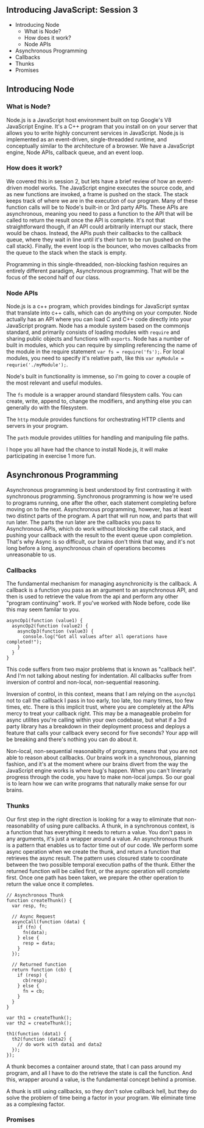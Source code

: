 ## Introducing JavaScript: Session 3

- Introducing Node
  - What is Node?
  - How does it work?
  - Node APIs
- Asynchronous Programming
 - Callbacks
 - Thunks
 - Promises
 
## Introducing Node

### What is Node?

Node.js is a JavaScript host environment built on top Google's V8 JavaScript Engine. It's a C++ program that you install on on your server that allows you to write highly concurrent services in JavaScript. Node.js is implemented as an event-driven, single-threadded runtime, and conceptually similar to the architecture of a browser. We have a JavaScript engine, Node APIs, callback queue, and an event loop.

### How does it work?

We covered this in session 2, but lets have a brief review of how an event-driven model works. The JavaScript engine executes the source code, and as new functions are invoked, a frame is pushed on the stack. The stack keeps track of where we are in the execution of our program. Many of these function calls will be to Node's built-in or 3rd party APIs. These APIs are asynchronous, meaning you need to pass a function to the API that will be called to return the result once the API is complete. It's not that straightforward though, if an API could arbitrarily interrupt our stack, there would be chaos. Instead, the APIs push their callbacks to the callback queue, where they wait in line until it's their turn to be run (pushed on the call stack). Finally, the event loop is the bouncer, who moves callbacks from the queue to the stack when the stack is empty.

Programming in this single-threadded, non-blocking fashion requires an entirely different paradigm, Asynchronous programming. That will be the focus of the second half of our class.

### Node APIs

Node.js is a c++ program, which provides bindings for JavaScript syntax that translate into c++ calls, which can do anything on your computer. Node actually has an API where you can load C and C++ code directly into your JavaScript program. Node has a module system based on the commonjs standard, and primarily consists of loading modules with `require` and sharing public objects and functions with `exports`. Node has a number of built in modules, which you can require by simpling referencing the name of the module in the require statement `var fs = require('fs');`. For local modules, you need to specify it's relative path, like this `var myModule = requrie('./myModule');`.

Node's built in functionality is immense, so i'm going to cover a couple of the most relevant and useful modules.

The `fs` module is a wrapper around standard filesystem calls. You can create, write, append to, change the modifiers, and anything else you can generally do with the filesystem.

The `http` module provides functions for orchestrating HTTP clients and servers in your program.

The `path` module provides utilities for handling and manipuling file paths.


I hope you all have had the chance to install Node.js, it will make participating in exercise 1 more fun. 

## Asynchronous Programming

Asynchronous programming is best understood by first contrasting it with synchronous programming. Synchronous programming is how we're used to programs running, one after the other, each statement completing before moving on to the next. Asynchronous programming, however, has at least two distinct parts of the program. A part that will run now, and parts that will run later. The parts the run later are the callbacks you pass to Asynchronous APIs, which do work without blocking the call stack, and pushing your callback with the result to the event queue upon completion. That's why Async is so difficult, our brains don't think that way, and it's not long before a long, asynchronous chain of operations becomes unreasonable to us.

### Callbacks

The fundamental mechanism for managing asynchronicity is the callback. A callback is a function you pass as an argument to an asynchronous API, and then is used to retrieve the value from the api and perform any other "program continuing" work. If you've worked with Node before, code like this may seem familar to you.
```
asyncOp1(function (value1) {
  asyncOp2(function (value2) {
    asyncOp3(function (value3) {
      console.log("Got all values after all operations have completed!");
    }
  }
}
```

This code suffers from two major problems that is known as "callback hell". And I'm not talking about nesting for indentation. All callbacks suffer from inversion of control and non-local, non-sequential reasoning.

Inversion of control, in this context, means that I am relying on the `asyncOp1` not to call the callback I pass in too early, too late, too many times, too few times, etc. There is this implicit trust, where you are completely at the APIs mercy to treat your callback right. This may be a manageable probelm for async utilites you're calling within your own codebase, but what if a 3rd party library has a breakdown in their deployment process and deploys a feature that calls your callback every second for five seconds? Your app will be breaking and there's nothing you can do about it. 

Non-local, non-sequential reasonabilty of programs, means that you are not able to reason about callbacks. Our brains work in a synchronous, planning fashion, and it's at the moment where our brains divert from the way the JavaScript engine works is where bug's happen. When you can't linerarly progress through the code, you have to make non-local jumps. So our goal is to learn how we can write programs that naturally make sense for our brains.

### Thunks

Our first step in the right direction is looking for a way to eliminate that non-reasonability of using pure callbacks. A thunk, in a synchronous context, is a function that has everything it needs to return a value. You don't pass in any arguments, it's just a wrapper around a value. An asynchronous thunk is a pattern that enables us to factor time out of our code. We perform some async operation when we create the thunk, and return a function that retrieves the async result. The pattern uses closured state to coordinate between the two possible temporal execution paths of the thunk. Either the returned function will be called first, or the async operation will complete first. Once one path has been taken, we prepare the other operation to return the value once it completes.
```
// Asynchronous Thunk
function createThunk() {
  var resp, fn;
  
  // Async Request
  asyncCall(function (data) {
    if (fn) {
      fn(data);
    } else {
      resp = data;
    }
  });
  
  // Returned function
  return function (cb) {
    if (resp) {
      cb(resp);
    } else {
      fn = cb;
    }
  }
}

var th1 = createThunk();
var th2 = createThunk();

th1(function (data1) {
  th2(function (data2) {
    // do work with data1 and data2
  });
});
```
A thunk becomes a container around state, that I can pass around my program, and all I have to do the retrieve the state is call the function. And this, wrapper around a value, is the fundamental concept behind a promise.

A thunk is still using callbacks, so they don't solve callback hell, but they do solve the problem of time being a factor in your program. We eliminate time as a complexing factor.

### Promises
